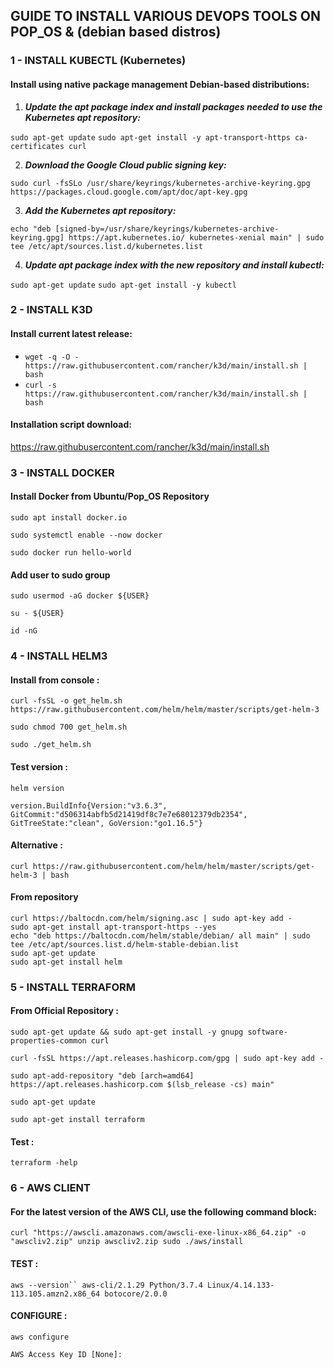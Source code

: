 ## GUIDE TO INSTALL VARIOUS DEVOPS TOOLS ON POP_OS & (debian based distros)

###  1 - INSTALL KUBECTL (Kubernetes)

#### Install using native package management Debian-based distributions:

1. ***Update the apt package index and install packages needed to use the Kubernetes apt repository:***

`sudo apt-get update`
`sudo apt-get install -y apt-transport-https ca-certificates curl`

2. ***Download the Google Cloud public signing key:***

`sudo curl -fsSLo /usr/share/keyrings/kubernetes-archive-keyring.gpg https://packages.cloud.google.com/apt/doc/apt-key.gpg`

3. ***Add the Kubernetes apt repository:***

`echo "deb [signed-by=/usr/share/keyrings/kubernetes-archive-keyring.gpg] https://apt.kubernetes.io/ kubernetes-xenial main" | sudo tee /etc/apt/sources.list.d/kubernetes.list`

4. ***Update apt package index with the new repository and install kubectl:***

`sudo apt-get update`
`sudo apt-get install -y kubectl`



### 2 - INSTALL K3D

#### Install current latest release:

-  `wget -q -O - https://raw.githubusercontent.com/rancher/k3d/main/install.sh | bash`
- `curl -s https://raw.githubusercontent.com/rancher/k3d/main/install.sh | bash`

#### Installation script download:

https://raw.githubusercontent.com/rancher/k3d/main/install.sh



### 3 - INSTALL DOCKER 

#### Install Docker from Ubuntu/Pop_OS Repository

```
sudo apt install docker.io
```

```
sudo systemctl enable --now docker
```

```
sudo docker run hello-world
```

#### Add user to sudo group

`sudo usermod -aG docker ${USER}`

`su - ${USER}`

`id -nG`



### 4 - INSTALL HELM3

#### Install from console :

`curl -fsSL -o get_helm.sh https://raw.githubusercontent.com/helm/helm/master/scripts/get-helm-3`

`sudo chmod 700 get_helm.sh`

`sudo ./get_helm.sh`

#### Test version :

`helm version`

`version.BuildInfo{Version:"v3.6.3", GitCommit:"d506314abfb5d21419df8c7e7e68012379db2354", GitTreeState:"clean", GoVersion:"go1.16.5"}`

#### Alternative :

`curl https://raw.githubusercontent.com/helm/helm/master/scripts/get-helm-3 | bash`

#### From repository

```fallback
curl https://baltocdn.com/helm/signing.asc | sudo apt-key add -
sudo apt-get install apt-transport-https --yes
echo "deb https://baltocdn.com/helm/stable/debian/ all main" | sudo tee /etc/apt/sources.list.d/helm-stable-debian.list
sudo apt-get update
sudo apt-get install helm
```
### 5 - INSTALL TERRAFORM

#### From Official Repository :

`sudo apt-get update && sudo apt-get install -y gnupg software-properties-common curl`

`curl -fsSL https://apt.releases.hashicorp.com/gpg | sudo apt-key add -`

`sudo apt-add-repository "deb [arch=amd64] https://apt.releases.hashicorp.com $(lsb_release -cs) main"`

`sudo apt-get update `

`sudo apt-get install terraform`

#### Test :

`terraform -help`



### 6 - AWS CLIENT

#### **For the latest version of the AWS CLI,** use the following command block:

`curl "https://awscli.amazonaws.com/awscli-exe-linux-x86_64.zip" -o "awscliv2.zip"
unzip awscliv2.zip
sudo ./aws/install`

#### TEST :

`aws --version`` aws-cli/2.1.29 Python/3.7.4 Linux/4.14.133-113.105.amzn2.x86_64 botocore/2.0.0`

#### CONFIGURE :

`aws configure`

`AWS Access Key ID [None]:` 
